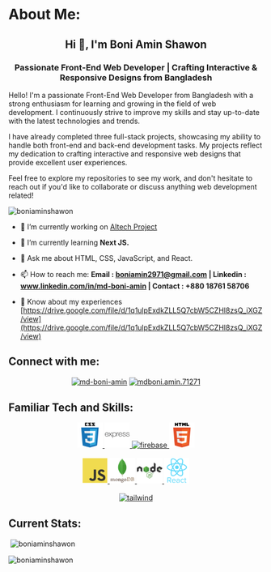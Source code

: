 <p align="center"><img src="https://i.ibb.co/Nny26ZQ/web-developer.jpg" alt=""></p>

<h1 align="left">About Me:</h1>
<h2 align="center">Hi 👋, I'm Boni Amin Shawon</h2>
<h3 align="center">Passionate Front-End Web Developer | Crafting Interactive & Responsive Designs from Bangladesh</h3>

Hello! I'm a passionate Front-End Web Developer from Bangladesh with a strong enthusiasm for learning and growing in the field of web development. I continuously strive to improve my skills and stay up-to-date with the latest technologies and trends. 

I have already completed three full-stack projects, showcasing my ability to handle both front-end and back-end development tasks. My projects reflect my dedication to crafting interactive and responsive web designs that provide excellent user experiences.

Feel free to explore my repositories to see my work, and don't hesitate to reach out if you'd like to collaborate or discuss anything web development related!

<p align="left"> <img src="https://komarev.com/ghpvc/?username=boniaminshawon&label=Profile%20views&color=0e75b6&style=flat" alt="boniaminshawon" /> </p>


- 🔭 I’m currently working on [AItech Project](https://ai-tech-ae69b.web.app/)

- 🌱 I’m currently learning **Next JS.**

- 💬 Ask me about HTML, CSS, JavaScript, and React. 

- 📫 How to reach me:  **Email : boniamin2971@gmail.com | Linkedin : www.linkedin.com/in/md-boni-amin | Contact : +880 18761 58706** 

- 📄 Know about my experiences [https://drive.google.com/file/d/1q1ulpExdkZLL5Q7cbW5CZHl8zsQ_iXGZ/view](https://drive.google.com/file/d/1q1ulpExdkZLL5Q7cbW5CZHl8zsQ_iXGZ/view)

<h2 align="left">Connect with me:</h2>
<p align="center">
<a href="https://linkedin.com/in/md-boni-amin" target="blank"><img align="center" src="https://raw.githubusercontent.com/rahuldkjain/github-profile-readme-generator/master/src/images/icons/Social/linked-in-alt.svg" alt="md-boni-amin" height="30" width="40" /></a>
<a href="https://fb.com/mdboni.amin.71271" target="blank"><img align="center" src="https://raw.githubusercontent.com/rahuldkjain/github-profile-readme-generator/master/src/images/icons/Social/facebook.svg" alt="mdboni.amin.71271" height="30" width="40" /></a>
</p>

<h2 align="left">Familiar Tech and Skills:</h2>
<p align="center"> 
  <a href="https://www.w3schools.com/css/" target="_blank" rel="noreferrer"> <img src="https://raw.githubusercontent.com/devicons/devicon/master/icons/css3/css3-original-wordmark.svg" alt="css3" width="50" height="50"/> </a>
  <a href="https://expressjs.com" target="_blank" rel="noreferrer"> <img src="https://raw.githubusercontent.com/devicons/devicon/master/icons/express/express-original-wordmark.svg" alt="express" width="50" height="50"/> 
  </a> <a href="https://firebase.google.com/" target="_blank" rel="noreferrer"> <img src="https://www.vectorlogo.zone/logos/firebase/firebase-icon.svg" alt="firebase" width="50" height="50"/> </a>
  <a href="https://www.w3.org/html/" target="_blank" rel="noreferrer"> <img src="https://raw.githubusercontent.com/devicons/devicon/master/icons/html5/html5-original-wordmark.svg" alt="html5" width="50" height="50"/>
  </a> <br> <br>
  <a href="https://developer.mozilla.org/en-US/docs/Web/JavaScript" target="_blank" rel="noreferrer"> <img src="https://raw.githubusercontent.com/devicons/devicon/master/icons/javascript/javascript-original.svg" alt="javascript" width="50" height="50"/> </a> 
  <a href="https://www.mongodb.com/" target="_blank" rel="noreferrer"> <img src="https://raw.githubusercontent.com/devicons/devicon/master/icons/mongodb/mongodb-original-wordmark.svg" alt="mongodb" width="50" height="50"/> </a>
  <a href="https://nodejs.org" target="_blank" rel="noreferrer"> <img src="https://raw.githubusercontent.com/devicons/devicon/master/icons/nodejs/nodejs-original-wordmark.svg" alt="nodejs" width="50" height="50"/> </a>
  <a href="https://reactjs.org/" target="_blank" rel="noreferrer"> <img src="https://raw.githubusercontent.com/devicons/devicon/master/icons/react/react-original-wordmark.svg" alt="react" width="50" height="50"/> </a> <br> <br>
  <a href="https://tailwindcss.com/" target="_blank" rel="noreferrer"> <img src="https://www.vectorlogo.zone/logos/tailwindcss/tailwindcss-icon.svg" alt="tailwind" width="50" height="50"/> </a> </p>

<h2 align="left">Current Stats:</h2>
<!-- <p><img align="left" src="https://github-readme-stats.vercel.app/api/top-langs?username=boniaminshawon&show_icons=true&locale=en&layout=compact" alt="boniaminshawon" /></p> -->

<p>&nbsp;<img align="center" src="https://github-readme-stats.vercel.app/api?username=boniaminshawon&show_icons=true&locale=en" alt="boniaminshawon" /></p>

<p><img align="center" src="https://github-readme-streak-stats.herokuapp.com/?user=boniaminshawon&" alt="boniaminshawon" /></p>
